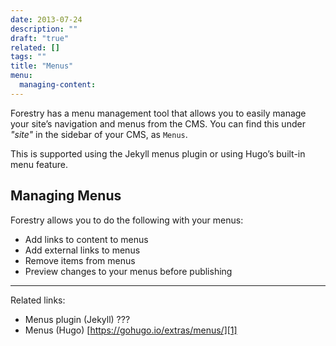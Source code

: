 ```yaml
---
date: 2013-07-24
description: ""
draft: "true"
related: []
tags: ""
title: "Menus"
menu:
  managing-content:
---
```

Forestry has a menu management tool that allows you to easily manage your site’s navigation and menus from the CMS. You can find this under *"site"* in the sidebar of your CMS, as `Menus`.

This is supported using the Jekyll menus plugin or using Hugo’s built-in menu feature.

## Managing Menus
Forestry allows you to do the following with your menus:
* Add links to content to menus
* Add external links to menus
* Remove items from menus
* Preview changes to your menus before publishing

---
Related links:
- Menus plugin (Jekyll) ???
- Menus (Hugo) [https://gohugo.io/extras/menus/][1]

[1]:	https://gohugo.io/extras/menus/
